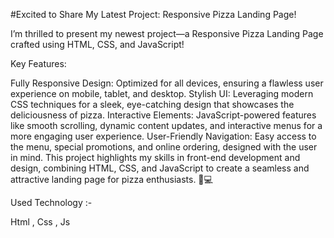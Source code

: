#Excited to Share My Latest Project: Responsive Pizza Landing Page!

I’m thrilled to present my newest project—a Responsive Pizza Landing Page crafted using HTML, CSS, and JavaScript!

Key Features:

Fully Responsive Design: Optimized for all devices, ensuring a flawless user experience on mobile, tablet, and desktop.
Stylish UI: Leveraging modern CSS techniques for a sleek, eye-catching design that showcases the deliciousness of pizza.
Interactive Elements: JavaScript-powered features like smooth scrolling, dynamic content updates, and interactive menus for a more engaging user experience.
User-Friendly Navigation: Easy access to the menu, special promotions, and online ordering, designed with the user in mind.
This project highlights my skills in front-end development and design, combining HTML, CSS, and JavaScript to create a seamless and attractive landing page for pizza enthusiasts. 🍕💻

Used Technology :- 

Html , Css , Js 